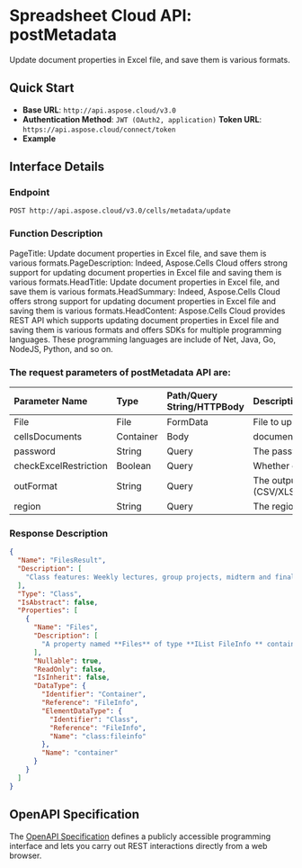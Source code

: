 # **Spreadsheet Cloud API: postMetadata**

Update document properties in Excel file, and save them is various formats. 


## **Quick Start**

- **Base URL**: `http://api.aspose.cloud/v3.0`
- **Authentication Method**: `JWT (OAuth2, application)`  **Token URL**: `https://api.aspose.cloud/connect/token`
- **Example** 

## **Interface Details**

### **Endpoint** 

```
POST http://api.aspose.cloud/v3.0/cells/metadata/update
```
### **Function Description**
PageTitle: Update document properties in Excel file, and save them is various formats.PageDescription: Indeed, Aspose.Cells Cloud offers strong support for updating document properties in Excel file and saving them is various formats.HeadTitle:  Update document properties in Excel file, and save them is various formats.HeadSummary: Indeed, Aspose.Cells Cloud offers strong support for updating document properties in Excel file and saving them is various formats.HeadContent: Aspose.Cells Cloud provides REST API which supports updating document properties in Excel file and saving them is various formats and offers SDKs for multiple programming languages. These programming languages are include of Net, Java, Go, NodeJS, Python, and so on.

### The request parameters of **postMetadata** API are: 

| Parameter Name | Type | Path/Query String/HTTPBody | Description | 
| :- | :- | :- |:- | 
|File|File|FormData|File to upload|
|cellsDocuments|Container|Body|document properties|
|password|String|Query|The password needed to open an Excel file.|
|checkExcelRestriction|Boolean|Query|Whether check restriction of excel file when user modify cells related objects.|
|outFormat|String|Query|The output data file format.(CSV/XLS/HTML/MHTML/ODS/PDF/XML/TXT/TIFF/XLSB/XLSM/XLSX/XLTM/XLTX/XPS/PNG/JPG/JPEG/GIF/EMF/BMP/MD[Markdown]/Numbers)|
|region|String|Query|The regional settings for workbook.|

### **Response Description**
```json
{
  "Name": "FilesResult",
  "Description": [
    "Class features: Weekly lectures, group projects, midterm and final exams, and participation in class discussions."
  ],
  "Type": "Class",
  "IsAbstract": false,
  "Properties": [
    {
      "Name": "Files",
      "Description": [
        "A property named **Files** of type **IList FileInfo ** containing a collection of file information objects."
      ],
      "Nullable": true,
      "ReadOnly": false,
      "IsInherit": false,
      "DataType": {
        "Identifier": "Container",
        "Reference": "FileInfo",
        "ElementDataType": {
          "Identifier": "Class",
          "Reference": "FileInfo",
          "Name": "class:fileinfo"
        },
        "Name": "container"
      }
    }
  ]
}
```


## OpenAPI Specification

The [OpenAPI Specification](https://reference.aspose.cloud/cells/#/LightCellsController/PostMetadata) defines a publicly accessible programming interface and lets you carry out REST interactions directly from a web browser.
